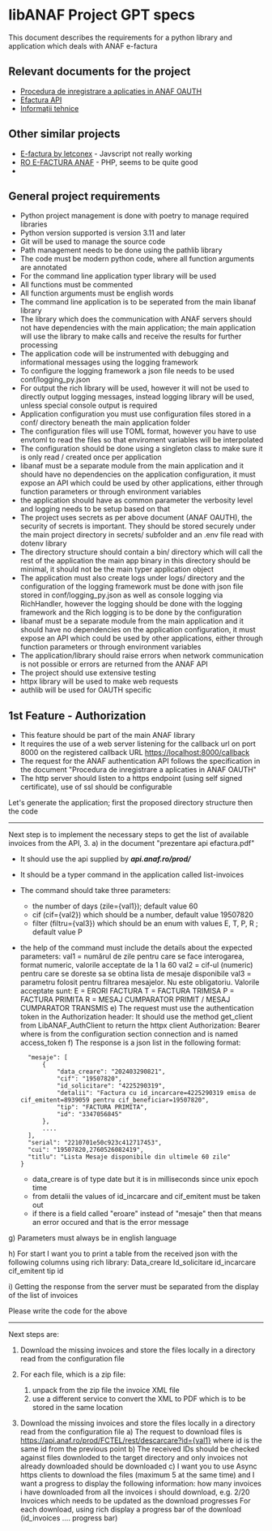 # libANAF Project GPT specs

This document describes the requirements for a python library and application which deals with ANAF e-factura

## Relevant documents for the project

- [Procedura de inregistrare a aplicaties in ANAF OAUTH](https://static.anaf.ro/static/10/Anaf/Informatii_R/API/Oauth_procedura_inregistrare_aplicatii_portal_ANAF.pdf)
- [Efactura API](https://mfinante.gov.ro/static/10/eFactura/prezentare%20api%20efactura.pdf)
- [Informații tehnice](https://mfinante.gov.ro/ro/web/efactura/informatii-tehnice)

## Other similar projects
- [E-factura by letconex](https://github.com/letconex/E-factura) - Javscript not really working
- [RO E-FACTURA ANAF](https://github.com/Rebootcodesoft/efactura_anaf) - PHP, seems to be quite good
-

## General project requirements

- Python project management is done with poetry to manage required libraries
- Python version supported is version 3.11 and later
- Git will be used to manage the source code
- Path management needs to be done using the pathlib library
- The code must be modern python code, where all function arguments are annotated
- For the command line application typer library will be used
- All functions must be commented
- All function arguments must be english words
- The command line application is to be seperated from the main libanaf library
- The library which does the communication with ANAF servers should not have dependencies with the main application; the main application will use the library to make calls and receive the results for further processing
- The application code will be instrumented with debugging and informational messages using the logging framework
- To configure the logging framework a json file needs to be used conf/logging_py.json
- For output the rich library will be used, however it will not be used to directly output logging messages, instead logging library will be used, unless special console output is required
- Application configuration you must use configuration files stored in a conf/ directory beneath the main application folder
- The configuration files will use TOML format, however you have to use envtoml to read the files so that enviroment variables will be interpolated
- The configuration should be done using a singleton class to make sure it is only read / created once per application
- libanaf must be a separate module from the main application and it should have no dependencies on the
application configuration, it must expose an API which could be used by other applications, either through
function parameters or through environment variables
- the application should have as common parameter the verbosity level and logging needs to be setup based on that
- The project uses secrets as per above document (ANAF OAUTH), the security of secrets is important. They should be stored securely under the main project directory in secrets/ subfolder and an .env file read with dotenv library
- The directory structure should contain a bin/ directory which will call the rest of the application
  the main app binary in this directory should be minimal, it should not be the main typer application object
- The application must also create logs under logs/ directory and the configuration of the logging framework must be done with json file stored in conf/logging_py.json as well as console logging via RichHandler, however the logging should be done with the logging framework and the Rich logging is to be done by the configuration
- libanaf must be a separate module from the main application and it should have no dependencies on the
application configuration, it must expose an API which could be used by other applications, either through
function parameters or through environment variables
- The application/library should raise errors when network communication is not possible or errors are returned from the ANAF API
- The project should use extensive testing
- httpx library will be used to make web requests
- authlib will be used for OAUTH specific

## 1st Feature - Authorization

- This feature should be part of the main ANAF library
- It requires the use of a web server listening for the callback url on port 8000 on the registered callback URL [https://localhost:8000/callback](https://localhost:8000/callback)
- The request for the ANAF authentication API follows the specification in the document "Procedura de inregistrare a aplicaties in ANAF OAUTH"
- The http server should listen to a https endpoint (using self signed certificate), use of ssl should be configurable


Let's generate the application; first the proposed directory structure then the code

---

Next step is to implement the necessary steps to get the list of available invoices from the API, 3. a) in the document "prezentare api efactura.pdf"

* It should use the api supplied by ***api.anaf.ro/prod/***
* It should be a typer command in the application called list-invoices
* The command should take three parameters:
    - the number of days (zile={val1}); default value 60
    - cif (cif={val2}) which should be a number, default value 19507820
    - filter (filtru={val3}) which should be an enum with values E, T, P, R ; default value P
* the help of the command must include the details about the expected parameters:
    val1 = numărul de zile pentru care se face interogarea, format numeric, valorile acceptate de la 1 la 60
    val2 = cif-ul (numeric) pentru care se doreste sa se obtina lista de mesaje disponibile
    val3 = parametru folosit pentru filtrarea mesajelor. Nu este obligatoriu. Valorile acceptate sunt:
    E = ERORI FACTURA
    T = FACTURA TRIMISA
    P = FACTURA PRIMITA
    R = MESAJ CUMPARATOR PRIMIT / MESAJ CUMPARATOR TRANSMIS
e) The request must use the authentication token in the Authorization header:
    It should use the method get_client from LibANAF_AuthClient to return the httpx client
    Authorization: Bearer <TOKEN>
    where <TOKEN> is from the configuration section connection and is named access_token
f) The response is a json list in the following format:
  ```{
    "mesaje": [
        {
            "data_creare": "202403290821",
            "cif": "19507820",
            "id_solicitare": "4225290319",
            "detalii": "Factura cu id_incarcare=4225290319 emisa de cif_emitent=8939059 pentru cif_beneficiar=19507820",
            "tip": "FACTURA PRIMITA",
            "id": "3347056845"
        },
        ....
    ],
    "serial": "2210701e50c923c412717453",
    "cui": "19507820,2760526082419",
    "titlu": "Lista Mesaje disponibile din ultimele 60 zile"
  }
  ```

  - data_creare is of type date but it is in milliseconds since unix epoch time
  - from detalii the values of id_incarcare and cif_emitent must be taken out
  - if there is a field called "eroare" instead of "mesaje" then that means an error occured and that is the error message

g) Parameters must always be in english language

h) For start I want you to print a table from the received json with the following columns using rich library:
   Data_creare Id_solicitare id_incarcare  cif_emitent  tip id

i) Getting the response from the server must be separated from the display of the list of invoices

Please write the code for the above

---

Next steps are:
1. Download the missing invoices and store the files locally in a directory read from the configuration file
2. For each file, which is a zip file:
   1. unpack from the zip file the invoice XML file
   2. use a different service to convert the XML to PDF which is to be stored in the same location

1. Download the missing invoices and store the files locally in a directory read from the configuration file
  a) The request to download files is <https://api.anaf.ro/prod/FCTEL/rest/descarcare?id={val1}>
    where id is the same id from the previous point
  b) The received IDs should be checked against files downloded to the target directory and only invoices
  not already downloaded should be downloaded
  c) I want you to use Async https clients to download the files (maximum 5 at the same time)
  and I want a progress to display the following information:
    how many invoices i have downloaded from all the invoices i should download, e.g. 2/20 Invoices which needs to be updated as the download progresses
    For each download, using rich display a progress bar of the download (id_invoices .... progress bar)
